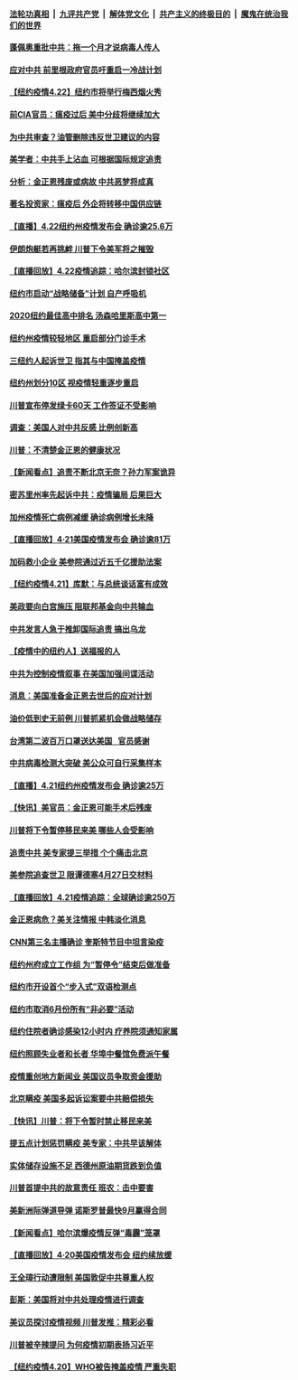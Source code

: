 

####  [法轮功真相](../../../../basic/blob/master/README.md?t=04230331) &nbsp;|&nbsp; [九评共产党](../../../../9ping.md/blob/master/README.md?t=04230331) &nbsp;|&nbsp; [解体党文化](../../../../jtdwh.md/blob/master/README.md?t=04230331)  &nbsp;|&nbsp; [共产主义的终极目的](../../../../gczydzjmd.md/blob/master/README.md?t=04230331) &nbsp;|&nbsp; [魔鬼在统治我们的世界](../../../../mgztzwmdsj.md/blob/master/README.md?t=04230331) 

#### [蓬佩奥重批中共：拖一个月才说病毒人传人](../pages/nsc412/n12053159.md?t=04230331) 

#### [应对中共 前里根政府官员吁重启一冷战计划](../pages/nsc412/n12053125.md?t=04230331) 

#### [【纽约疫情4.22】纽约市将举行梅西烟火秀](../pages/nsc412/n12052109.md?t=04230331) 

#### [前CIA官员：瘟疫过后 美中分歧将继续加大](../pages/nsc412/n12052795.md?t=04230331) 

#### [为中共审查？油管删除违反世卫建议的内容](../pages/nsc412/n12052815.md?t=04230331) 

#### [美学者：中共手上沾血 可根据国际规定追责](../pages/nsc412/n12052699.md?t=04230331) 

#### [分析：金正恩残废或病故 中共恶梦将成真](../pages/nsc412/n12052901.md?t=04230331) 

#### [著名投资家：瘟疫后 外企将转移中国供应链](../pages/nsc412/n12052757.md?t=04230331) 

#### [【直播】4.22纽约州疫情发布会 确诊逾25.6万](../pages/nsc412/n12052797.md?t=04230331) 

#### [伊朗炮艇若再挑衅 川普下令美军将之摧毁](../pages/nsc412/n12052638.md?t=04230331) 

#### [【直播回放】4.22疫情追踪：哈尔滨封锁社区](../pages/nsc412/n12052125.md?t=04230331) 

#### [纽约市启动“战略储备”计划  自产呼吸机](../pages/nsc412/n12051311.md?t=04230331) 

#### [2020纽约最佳高中排名  汤森哈里斯高中第一](../pages/nsc412/n12051295.md?t=04230331) 

#### [纽约州疫情较轻地区  重启部分门诊手术](../pages/nsc412/n12051298.md?t=04230331) 

#### [三纽约人起诉世卫  指其与中国掩盖疫情](../pages/nsc412/n12051382.md?t=04230331) 

#### [纽约州划分10区 视疫情轻重逐步重启](../pages/nsc412/n12051306.md?t=04230331) 

#### [川普宣布停发绿卡60天 工作签证不受影响](../pages/nsc412/n12051337.md?t=04230331) 

#### [调查：美国人对中共反感 比例创新高](../pages/nsc412/n12051133.md?t=04230331) 

#### [川普：不清楚金正恩的健康状况](../pages/nsc412/n12051127.md?t=04230331) 

#### [【新闻看点】追责不断北京无奈？孙力军案诡异](../pages/nsc412/n12050026.md?t=04230331) 

#### [密苏里州率先起诉中共：疫情骗局 后果巨大](../pages/nsc412/n12050604.md?t=04230331) 

#### [加州疫情死亡病例减缓 确诊病例增长未降](../pages/nsc412/n12050762.md?t=04230331) 

#### [【直播回放】4·21美国疫情发布会 确诊逾81万](../pages/nsc412/n12050506.md?t=04230331) 

#### [加码救小企业 美参院通过近五千亿援助法案](../pages/nsc412/n12050572.md?t=04230331) 

#### [【纽约疫情4.21】库默：与总统谈话富有成效](../pages/nsc412/n12049065.md?t=04230331) 

#### [美政要向白宫施压 阻联邦基金向中共输血](../pages/nsc412/n12050344.md?t=04230331) 

#### [中共发言人急于推卸国际追责 搞出乌龙](../pages/nsc412/n12050056.md?t=04230331) 

#### [【疫情中的纽约人】送福报的人](../pages/nsc412/n12050381.md?t=04230331) 

#### [中共为控制疫情叙事 在美国加强间谍活动](../pages/nsc412/n12050143.md?t=04230331) 

#### [消息：美国准备金正恩去世后的应对计划](../pages/nsc412/n12049919.md?t=04230331) 

#### [油价低到史无前例 川普抓紧机会做战略储存](../pages/nsc412/n12049686.md?t=04230331) 

#### [台湾第二波百万口罩送达美国   官员感谢](../pages/nsc412/n12049881.md?t=04230331) 

#### [中共病毒检测大突破 美公众可自行采集样本](../pages/nsc412/n12049777.md?t=04230331) 

#### [【直播】4.21纽约州疫情发布会 确诊逾25万](../pages/nsc412/n12049830.md?t=04230331) 

#### [【快讯】美官员：金正恩可能手术后残废](../pages/nsc412/n12049687.md?t=04230331) 

#### [川普将下令暂停移民来美 哪些人会受影响](../pages/nsc412/n12049619.md?t=04230331) 

#### [追责中共 美专家提三举措 个个痛击北京](../pages/nsc412/n12049531.md?t=04230331) 

#### [美参院追查世卫 限谭德塞4月27日交材料](../pages/nsc412/n12049335.md?t=04230331) 

#### [【直播回放】4.21疫情追踪：全球确诊逾250万](../pages/nsc412/n12049251.md?t=04230331) 

#### [金正恩病危？美关注情报 中韩淡化消息](../pages/nsc412/n12048735.md?t=04230331) 

#### [CNN第三名主播确诊 奎斯特节目中坦言染疫](../pages/nsc412/n12048641.md?t=04230331) 

#### [纽约州府成立工作组  为“暂停令”结束后做准备](../pages/nsc412/n12048302.md?t=04230331) 

#### [纽约市开设首个“步入式”双语检测点](../pages/nsc412/n12048281.md?t=04230331) 

#### [纽约市取消6月份所有“非必要”活动](../pages/nsc412/n12048295.md?t=04230331) 

#### [纽约住院者确诊感染12小时内 疗养院须通知家属](../pages/nsc412/n12048277.md?t=04230331) 

#### [纽约照顾失业者和长者 华埠中餐馆免费派午餐](../pages/nsc412/n12048340.md?t=04230331) 

#### [疫情重创地方新闻业 美国议员争取资金援助](../pages/nsc412/n12048112.md?t=04230331) 

#### [北京瞒疫 美国多起诉讼案要中共赔偿损失](../pages/nsc412/n12047800.md?t=04230331) 

#### [【快讯】川普：将下令暂时禁止移民来美](../pages/nsc412/n12048042.md?t=04230331) 

#### [提五点计划惩罚瞒疫 美专家：中共早该解体](../pages/nsc412/n12047186.md?t=04230331) 

#### [实体储存设施不足 西德州原油期货跌到负值](../pages/nsc412/n12047708.md?t=04230331) 

#### [川普首提中共的故意责任 班农：击中要害](../pages/nsc412/n12047604.md?t=04230331) 

#### [美新洲际弹道导弹 诺斯罗普最快9月赢得合同](../pages/nsc412/n12047578.md?t=04230331) 

#### [【新闻看点】哈尔滨爆疫情反弹“毒霾”笼罩](../pages/nsc412/n12046783.md?t=04230331) 

#### [【直播回放】4·20美国疫情发布会 纽约续放缓](../pages/nsc412/n12047171.md?t=04230331) 

#### [王全璋行动遭限制 美国敦促中共尊重人权](../pages/nsc412/n12047311.md?t=04230331) 

#### [彭斯：美国将对中共处理疫情进行调查](../pages/nsc412/n12047321.md?t=04230331) 

#### [美议员探讨疫情视频 川普发推：精彩必看](../pages/nsc412/n12047166.md?t=04230331) 

#### [川普被辛辣提问 为何疫情初期表扬习近平](../pages/nsc412/n12046535.md?t=04230331) 

#### [【纽约疫情4.20】WHO被告掩盖疫情 严重失职](../pages/nsc412/n12046022.md?t=04230331) 

